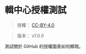 輯中心授權測試
=======


> 授權： [CC-BY-4.0](https://choosealicense.com/licenses/cc-by-4.0/)

> 版本： v1.0.0

測試關於 GitHub 的授權圖表如何顯現。

